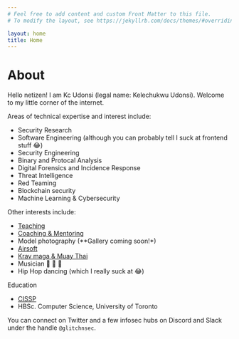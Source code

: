 ```yaml
---
# Feel free to add content and custom Front Matter to this file.
# To modify the layout, see https://jekyllrb.com/docs/themes/#overriding-theme-defaults

layout: home
title: Home
---
```


# About

Hello netizen! I am Kc Udonsi (legal name: Kelechukwu Udonsi). Welcome to my little corner of the internet.

Areas of technical expertise and interest include: 

- Security Research
- Software Engineering (although you can probably tell I suck at frontend stuff 😂)
- Security Engineering
- Binary and Protocal Analysis
- Digital Forensics and Incidence Response
- Threat Intelligence
- Red Teaming
- Blockchain security
- Machine Learning & Cybersecurity

Other interests include:

- [Teaching](courses/)
- [Coaching & Mentoring](services/mentor.html)
- Model photography (**Gallery coming soon!*)
- [Airsoft](https://www.siegeairsoft.com/)
- [Krav maga & Muay Thai](https://emakravmaga.ca/)
- Musician 🎹 🎸 🥁
- Hip Hop dancing (which I really suck at 😂)

Education

- [CISSP](https://www.credly.com/badges/8d9a9ee7-dd66-4072-b080-993862f3dc87/public_url)
- HBSc. Computer Science, University of Toronto

You can connect on Twitter and a few infosec hubs on Discord and Slack under the handle `@glitchnsec`.
